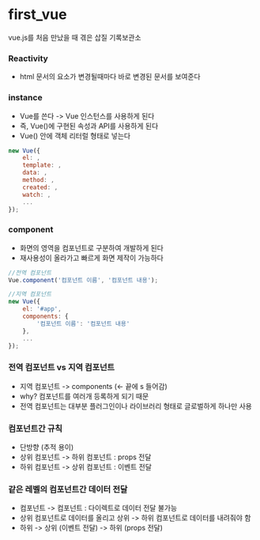 # first_vue

vue.js를 처음 만났을 때 겪은 삽질 기록보관소

### Reactivity

- html 문서의 요소가 변경될때마다 바로 변경된 문서를 보여준다

### instance

- Vue를 쓴다 -> Vue 인스턴스를 사용하게 된다
- 즉, Vue()에 구현된 속성과 API를 사용하게 된다
- Vue() 안에 객체 리터럴 형태로 넣는다

```javascript
new Vue({
	el: ,
	template: ,
	data: ,
	method: ,
	created: ,
	watch: ,
	...
});
```

### component

- 화면의 영역을 컴포넌트로 구분하여 개발하게 된다
- 재사용성이 올라가고 빠르게 화면 제작이 가능하다

```javascript
//전역 컴포넌트
Vue.component('컴포넌트 이름', '컴포넌트 내용');

//지역 컴포넌트
new Vue({
	el: '#app',
	components: {
		'컴포넌트 이름': '컴포넌트 내용'
	},
	...
});
```

### 전역 컴포넌트 vs 지역 컴포넌트

- 지역 컴포넌트 -> components (<- 끝에 s 들어감)
- why? 컴포넌트를 여러개 등록하게 되기 때문
- 전역 컴포넌트는 대부분 플러그인이나 라이브러리 형태로 글로벌하게 하나만 사용

### 컴포넌트간 규칙

- 단방향 (추적 용이)
- 상위 컴포넌트 -> 하위 컴포넌트 : props 전달
- 하위 컴포넌트 -> 상위 컴포넌트 : 이벤트 전달

### 같은 레벨의 컴포넌트간 데이터 전달
- 컴포넌트 -> 컴포넌트 : 다이렉트로 데이터 전달 불가능
- 상위 컴포넌트로 데이터를 올리고 상위 -> 하위 컴포넌트로 데이터를 내려줘야 함
- 하위 -> 상위 (이벤트 전달) -> 하위 (props 전달)

